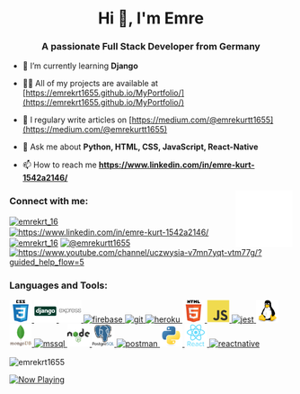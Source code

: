 <h1 align="center">Hi 👋, I'm Emre</h1>
<h3 align="center">A passionate Full Stack Developer from Germany</h3>

- 🌱 I’m currently learning **Django**

- 👨‍💻 All of my projects are available at [https://emrekrt1655.github.io/MyPortfolio/](https://emrekrt1655.github.io/MyPortfolio/)

- 📝 I regulary write articles on [https://medium.com/@emrekurtt1655](https://medium.com/@emrekurtt1655)

- 💬 Ask me about **Python, HTML, CSS, JavaScript, React-Native**

- 📫 How to reach me **https://www.linkedin.com/in/emre-kurt-1542a2146/**

 <img src="./react_animation.gif" alt="react-native" width="20%" height="20%" align="right"> 

<h3 align="left">Connect with me:</h3>
<p align="left">
<a href="https://twitter.com/emrekrt_16" target="blank"><img align="center" src="https://cdn.jsdelivr.net/npm/simple-icons@3.0.1/icons/twitter.svg" alt="emrekrt_16" height="30" width="40" /></a>
<a href="https://linkedin.com/in/https://www.linkedin.com/in/emre-kurt-1542a2146/" target="blank"><img align="center" src="https://cdn.jsdelivr.net/npm/simple-icons@3.0.1/icons/linkedin.svg" alt="https://www.linkedin.com/in/emre-kurt-1542a2146/" height="30" width="40" /></a>
<a href="https://instagram.com/emrekrt_16" target="blank"><img align="center" src="https://cdn.jsdelivr.net/npm/simple-icons@3.0.1/icons/instagram.svg" alt="emrekrt_16" height="30" width="40" /></a>
<a href="https://medium.com/@emrekurtt1655" target="blank"><img align="center" src="https://cdn.jsdelivr.net/npm/simple-icons@3.0.1/icons/medium.svg" alt="@emrekurtt1655" height="30" width="40" /></a>
<a href="https://www.youtube.com/c/https://www.youtube.com/channel/uczwysia-v7mn7yqt-vtm77g/?guided_help_flow=5" target="blank"><img align="center" src="https://cdn.jsdelivr.net/npm/simple-icons@3.0.1/icons/youtube.svg" alt="https://www.youtube.com/channel/uczwysia-v7mn7yqt-vtm77g/?guided_help_flow=5" height="30" width="40" /></a>
</p>

<h3 align="left">Languages and Tools:</h3>
<p align="left"> <a href="https://www.w3schools.com/css/" target="_blank"> <img src="https://raw.githubusercontent.com/devicons/devicon/master/icons/css3/css3-original-wordmark.svg" alt="css3" width="40" height="40"/> </a> <a href="https://www.djangoproject.com/" target="_blank"> <img src="https://raw.githubusercontent.com/devicons/devicon/master/icons/django/django-original.svg" alt="django" width="40" height="40"/> </a> <a href="https://expressjs.com" target="_blank"> <img src="https://raw.githubusercontent.com/devicons/devicon/master/icons/express/express-original-wordmark.svg" alt="express" width="40" height="40"/> </a> <a href="https://firebase.google.com/" target="_blank"> <img src="https://www.vectorlogo.zone/logos/firebase/firebase-icon.svg" alt="firebase" width="40" height="40"/> </a> <a href="https://git-scm.com/" target="_blank"> <img src="https://www.vectorlogo.zone/logos/git-scm/git-scm-icon.svg" alt="git" width="40" height="40"/> </a> <a href="https://heroku.com" target="_blank"> <img src="https://www.vectorlogo.zone/logos/heroku/heroku-icon.svg" alt="heroku" width="40" height="40"/> </a> <a href="https://www.w3.org/html/" target="_blank"> <img src="https://raw.githubusercontent.com/devicons/devicon/master/icons/html5/html5-original-wordmark.svg" alt="html5" width="40" height="40"/> </a> <a href="https://developer.mozilla.org/en-US/docs/Web/JavaScript" target="_blank"> <img src="https://raw.githubusercontent.com/devicons/devicon/master/icons/javascript/javascript-original.svg" alt="javascript" width="40" height="40"/> </a> <a href="https://jestjs.io" target="_blank"> <img src="https://www.vectorlogo.zone/logos/jestjsio/jestjsio-icon.svg" alt="jest" width="40" height="40"/> </a> <a href="https://www.linux.org/" target="_blank"> <img src="https://raw.githubusercontent.com/devicons/devicon/master/icons/linux/linux-original.svg" alt="linux" width="40" height="40"/> </a> <a href="https://www.mongodb.com/" target="_blank"> <img src="https://raw.githubusercontent.com/devicons/devicon/master/icons/mongodb/mongodb-original-wordmark.svg" alt="mongodb" width="40" height="40"/> </a> <a href="https://www.microsoft.com/en-us/sql-server" target="_blank"> <img src="https://cdn.worldvectorlogo.com/logos/microsoft-sql-server.svg" alt="mssql" width="40" height="40"/> </a> <a href="https://nodejs.org" target="_blank"> <img src="https://raw.githubusercontent.com/devicons/devicon/master/icons/nodejs/nodejs-original-wordmark.svg" alt="nodejs" width="40" height="40"/> </a> <a href="https://www.postgresql.org" target="_blank"> <img src="https://raw.githubusercontent.com/devicons/devicon/master/icons/postgresql/postgresql-original-wordmark.svg" alt="postgresql" width="40" height="40"/> </a> <a href="https://postman.com" target="_blank"> <img src="https://www.vectorlogo.zone/logos/getpostman/getpostman-icon.svg" alt="postman" width="40" height="40"/> </a> <a href="https://www.python.org" target="_blank"> <img src="https://raw.githubusercontent.com/devicons/devicon/master/icons/python/python-original.svg" alt="python" width="40" height="40"/> </a> <a href="https://reactjs.org/" target="_blank"> <img src="https://raw.githubusercontent.com/devicons/devicon/master/icons/react/react-original-wordmark.svg" alt="react" width="40" height="40"/> </a> <a href="https://reactnative.dev/" target="_blank"> <img src="https://reactnative.dev/img/header_logo.svg" alt="reactnative" width="40" height="40"/> </a> </p>

<p><img align="center" src="https://github-readme-stats.vercel.app/api/top-langs?username=emrekrt1655&show_icons=true&locale=en&layout=compact" alt="emrekrt1655" /></p>
<a href=https://spotify-recently-played-readme.vercel.app/api?user=f5deq4sy8ragqlbn3hbvitzdg&count=1>
 <img src="https://spotify-recently-played-readme.vercel.app/api?user=f5deq4sy8ragqlbn3hbvitzdg&count=1" width="200" height="100" alt="Now Playing">
</a>
